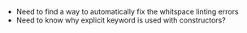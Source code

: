 - Need to find a way to automatically fix the whitspace linting errors
- Need to know why explicit keyword is used with constructors?
